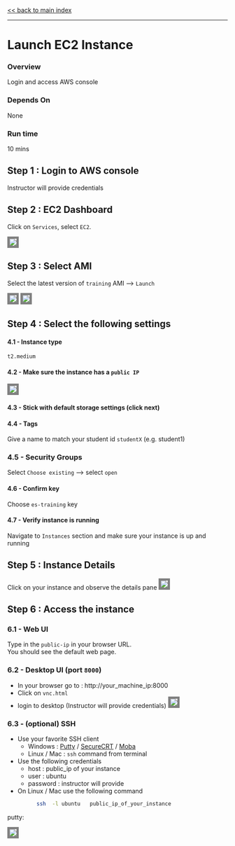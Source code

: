 <link rel='stylesheet' href='assets/css/main.css'/>

[<< back to main index](README.md)

---

# Launch EC2 Instance

### Overview
Login and access AWS console

### Depends On
None

### Run time
10 mins


## Step 1 : Login to AWS console
Instructor will provide credentials

## Step 2 : EC2 Dashboard
Click on `Services`,  select `EC2`.

<img src="assets/images/ec2a.png" style="border: 5px solid grey ; max-width:100%;" />

## Step 3 : Select AMI
Select the latest version of `training` AMI --> `Launch`

<img src="assets/images/ec2b.png" style="border: 5px solid grey ; max-width:100%;" />
<img src="assets/images/ec2c.png" style="border: 5px solid grey ; max-width:100%;" />

## Step 4 : Select the following settings
#### 4.1 - Instance type
`t2.medium`

#### 4.2 - Make sure the instance has a `public IP`
  <img src="assets/images/ec2d.png" style="border: 5px solid grey ; max-width:100%;" />


#### 4.3 - Stick with default storage settings (click next)

#### 4.4 - Tags
Give a name to match your student id `studentX` (e.g. student1)

### 4.5 - Security Groups
Select `Choose existing` --> select `open`

#### 4.6 - Confirm key
Choose `es-training` key

#### 4.7 - Verify instance is running
Navigate to `Instances` section and make sure your instance is up and running


## Step 5 : Instance Details
Click on your instance and observe the details pane
<img src="assets/images/ec2e.png" style="border: 5px solid grey ; max-width:100%;" />

## Step 6 : Access the instance

### 6.1 - Web UI
Type in the `public-ip` in your browser URL.  
You should see the default web page.

### 6.2 - Desktop UI (port `8000`)
* In your browser go to :  http://your_machine_ip:8000
* Click on `vnc.html`
* login to desktop  (Instructor will provide credentials)
  <img src="assets/images/vnc1.png" style="border: 5px solid grey ; max-width:100%;" />

### 6.3 - (optional) SSH
* Use your favorite SSH client
   - Windows : [Putty](http://www.putty.org/)  / [SecureCRT](https://www.vandyke.com/products/securecrt/) / [Moba](http://mobaxterm.mobatek.net/)
   - Linux / Mac : `ssh` command from terminal
* Use the following credentials
    - host : public_ip of your instance
    - user : ubuntu
    - password : instructor will provide
* On Linux / Mac use the following command
  ```bash
        ssh  -l ubuntu   public_ip_of_your_instance
  ```

putty:

  <img src="assets/images/putty1.png" style="border: 5px solid grey ; max-width:100%;" />
